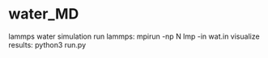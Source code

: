 # water_MD
lammps water simulation
run lammps: mpirun -np N lmp -in wat.in
visualize results: python3 run.py

